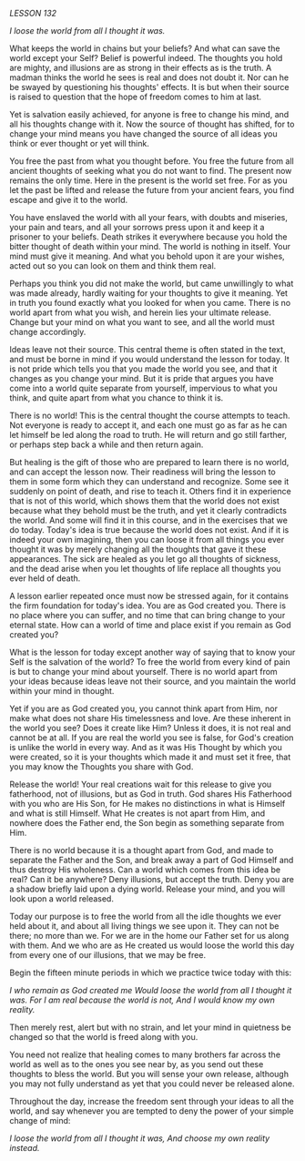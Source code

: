 *LESSON 132*

*I loose the world from all I thought it was.*

What keeps the world in chains but your beliefs? And what can save the world except your Self? Belief is powerful indeed. The thoughts you hold are mighty, and illusions are as strong in their effects as is the truth. A madman thinks the world he sees is real and does not doubt it. Nor can he be swayed by questioning his thoughts' effects. It is but when their source is raised to question that the hope of freedom comes to him at last.

Yet is salvation easily achieved, for anyone is free to change his mind, and all his thoughts change with it. Now the source of thought has shifted, for to change your mind means you have changed the source of all ideas you think or ever thought or yet will think.

You free the past from what you thought before. You free the future from all ancient thoughts of seeking what you do not want to find. The present now remains the only time. Here in the present is the world set free. For as you let the past be lifted and release the future from your ancient fears, you find escape and give it to the world.

You have enslaved the world with all your fears, with doubts and miseries, your pain and tears, and all your sorrows press upon it and keep it a prisoner to your beliefs. Death strikes it everywhere because you hold the bitter thought of death within your mind. The world is nothing in itself. Your mind must give it meaning. And what you behold upon it are your wishes, acted out so you can look on them and think them real.

Perhaps you think you did not make the world, but came unwillingly to what was made already, hardly waiting for your thoughts to give it meaning. Yet in truth you found exactly what you looked for when you came. There is no world apart from what you wish, and herein lies your ultimate release. Change but your mind on what you want to see, and all the world must change accordingly.

Ideas leave not their source. This central theme is often stated in the text, and must be borne in mind if you would understand the lesson for today. It is not pride which tells you that you made the world you see, and that it changes as you change your mind. But it is pride that argues you have come into a world quite separate from yourself, impervious to what you think, and quite apart from what you chance to think it is.

There is no world! This is the central thought the course attempts to teach. Not everyone is ready to accept it, and each one must go as far as he can let himself be led along the road to truth. He will return and go still farther, or perhaps step back a while and then return again.

But healing is the gift of those who are prepared to learn there is no world, and can accept the lesson now. Their readiness will bring the lesson to them in some form which they can understand and recognize. Some see it suddenly on point of death, and rise to teach it. Others find it in experience that is not of this world, which shows them that the world does not exist because what they behold must be the truth, and yet it clearly contradicts the world. And some will find it in this course, and in the exercises that we do today. Today's idea is true because the world does not exist. And if it is indeed your own imagining, then you can loose it from all things you ever thought it was by merely changing all the thoughts that gave it these appearances. The sick are healed as you let go all thoughts of sickness, and the dead arise when you let thoughts of life replace all thoughts you ever held of death.

A lesson earlier repeated once must now be stressed again, for it contains the firm foundation for today's idea. You are as God created you. There is no place where you can suffer, and no time that can bring change to your eternal state. How can a world of time and place exist if you remain as God created you?

What is the lesson for today except another way of saying that to know your Self is the salvation of the world? To free the world from every kind of pain is but to change your mind about yourself. There is no world apart from your ideas because ideas leave not their source, and you maintain the world within your mind in thought.

Yet if you are as God created you, you cannot think apart from Him, nor make what does not share His timelessness and love. Are these inherent in the world you see? Does it create like Him? Unless it does, it is not real and cannot be at all. If you are real the world you see is false, for God's creation is unlike the world in every way. And as it was His Thought by which you were created, so it is your thoughts which made it and must set it free, that you may know the Thoughts you share with God.

Release the world! Your real creations wait for this release to give you fatherhood, not of illusions, but as God in truth. God shares His Fatherhood with you who are His Son, for He makes no distinctions in what is Himself and what is still Himself. What He creates is not apart from Him, and nowhere does the Father end, the Son begin as something separate from Him.

There is no world because it is a thought apart from God, and made to separate the Father and the Son, and break away a part of God Himself and thus destroy His wholeness. Can a world which comes from this idea be real? Can it be anywhere? Deny illusions, but accept the truth. Deny you are a shadow briefly laid upon a dying world. Release your mind, and you will look upon a world released.

Today our purpose is to free the world from all the idle thoughts we ever held about it, and about all living things we see upon it. They can not be there; no more than we. For we are in the home our Father set for us along with them. And we who are as He created us would loose the world this day from every one of our illusions, that we may be free.

Begin the fifteen minute periods in which we practice twice today with this:

_I who remain as God created me_
_Would loose the world from all I thought it was._
_For I am real because the world is not,_
_And I would know my own reality._

Then merely rest, alert but with no strain, and let your mind in quietness be changed so that the world is freed along with you.

You need not realize that healing comes to many brothers far across the world as well as to the ones you see near by, as you send out these thoughts to bless the world. But you will sense your own release, although you may not fully understand as yet that you could never be released alone.

Throughout the day, increase the freedom sent through your ideas to all the world, and say whenever you are tempted to deny the power of your simple change of mind:

_I loose the world from all I thought it was,_
_And choose my own reality instead._